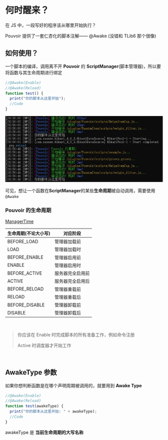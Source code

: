 # 何时醒来？

在 JS 中，一段写好的程序该从哪里开始执行？

Pouvoir 提供了一套仁杏化的脚本注解—— @Awake (没错和 TLib6 那个很像)

## 如何使用？

一个脚本的编译，调用离不开 **Pouvoir** 的 **ScriptManager**(脚本管理器)，所以要将函数与其生命周期进行绑定

```javascript
//@Awake(Enable)
//@Awake(Reload)
function test() {
  print("你的脚本从这里开始");
  //Code
}
```

![awake.jpg](images/awake.jpg)

可见，想让一个函数在**ScriptManager**的某些**生命周期**被自动调用，需要使用`@Awake`

### Pouvoir 的生命周期

[ManagerTime](http://doc.skillw.com/pouvoir/com/skillw/pouvoir/api/event/ManagerTime.html)

| 生命周期(不论大小写) | 对应阶段         |
| -------------------- | ---------------- |
| BEFORE_LOAD          | 管理器加载前     |
| LOAD                 | 管理器加载时     |
| BEFORE_ENABLE        | 管理器启用前     |
| ENABLE               | 管理器启用时     |
| BEFORE_ACTIVE        | 服务器完全启用前 |
| ACTIVE               | 服务器完全启用后 |
| BEFORE_RELOAD        | 管理器重载前     |
| RELOAD               | 管理器重载后     |
| BEFORE_DISABLE       | 管理器卸载前     |
| DISABLE              | 管理器卸载后     |

<br/>

> 你应该在 Enable 时完成脚本的所有准备工作，例如命令注册
>
> Active 时调度器才开始工作

<br/>

## AwakeType 参数

如果你想判断函数是在哪个声明周期被调用的，就要用到 **Awake Type**

```javascript
//@Awake(Enable)
//@Awake(Reload)
function test(awakeType) {
  print("你的脚本从这里开始: " + awakeType);
  //Code
}
```

awakeType 是 **当前生命周期的大写名称**
